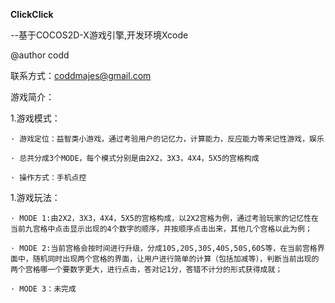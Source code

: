 **ClickClick**

--基于COCOS2D-X游戏引擎,开发环境Xcode 

@author codd

联系方式：coddmajes@gmail.com

游戏简介：

  1.游戏模式：
  
    · 游戏定位：益智类小游戏，通过考验用户的记忆力，计算能力，反应能力等来记性游戏，娱乐
    
    · 总共分成3个MODE，每个模式分别是由2X2，3X3，4X4，5X5的宫格构成
    
    · 操作方式：手机点控
  
  1.游戏玩法：
  
    · MODE 1:由2X2，3X3，4X4，5X5的宫格构成，以2X2宫格为例，通过考验玩家的记忆性在当前九宫格中点击显示出现的4个数字的顺序，并按顺序点击出来，其他几个宫格以此为例；
    
    · MODE 2:当前宫格会按时间进行升级，分成10S,20S,30S,40S,50S,60S等，在当前宫格界面中，随机同时出现两个宫格的界面，让用户进行简单的计算（包括加减等），判断当前出现的两个宫格哪一个要数字更大，进行点击，答对记1分，答错不计分的形式获得成就；
    
    · MODE 3：未完成
    
  

